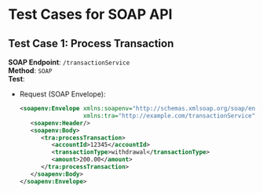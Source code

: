 # Test Cases for SOAP API

## Test Case 1: Process Transaction
**SOAP Endpoint**: `/transactionService`  
**Method**: `SOAP`  
**Test**:
- Request (SOAP Envelope):
  ```xml
  <soapenv:Envelope xmlns:soapenv="http://schemas.xmlsoap.org/soap/envelope/"
                    xmlns:tra="http://example.com/transactionService">
     <soapenv:Header/>
     <soapenv:Body>
        <tra:processTransaction>
           <accountId>12345</accountId>
           <transactionType>withdrawal</transactionType>
           <amount>200.00</amount>
        </tra:processTransaction>
     </soapenv:Body>
  </soapenv:Envelope>
